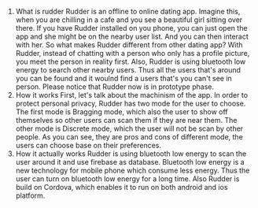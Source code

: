 
1. What is rudder
   Rudder is an offline to online dating app. Imagine this, when you are chilling in a cafe and you see a beautiful girl sitting over there. If you have Rudder installed on you phone, you can just open the app and she might be on the nearby user list. And you can then interact with her. So what makes Rudder different from other dating app? With Rudder, instead of chatting with a person who only has a profile picture, you meet the person in reality first. Also, Rudder is using bluetooth low energy to search other nearby users. Thus all the users that's around you can be found and it woulnd find a users that's you can't see in person.
   Please notice that Rudder now is in prototype phase.
2. How it works
   First, let's talk about the machinism of the app. In order to protect personal privacy, Rudder has two mode for the user to choose. The first mode is Bragging mode, which also the user to show off themselves so other users can scan them if they are near them. The other mode is Discrete mode, which the user will not be scan by other people. As you can see, they are pros and cons of different mode, the users can choose base on their preferences.
3. How it actually works
   Rudder is using bluetooth low energy to scan the user around it and use firebase as database. Bluetooth low energy is a new technology for mobile phone which consume less energy. Thus the user can turn on bluetooth low energy for a long time. Also Rudder is build on Cordova, which enables it to run on both android and ios platform.
   



